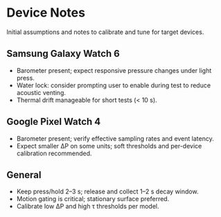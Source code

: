 # Device Notes

Initial assumptions and notes to calibrate and tune for target devices.

## Samsung Galaxy Watch 6
- Barometer present; expect responsive pressure changes under light press.
- Water lock: consider prompting user to enable during test to reduce acoustic venting.
- Thermal drift manageable for short tests (< 10 s).

## Google Pixel Watch 4
- Barometer present; verify effective sampling rates and event latency.
- Expect smaller ΔP on some units; soft thresholds and per-device calibration recommended.

## General
- Keep press/hold 2–3 s; release and collect 1–2 s decay window.
- Motion gating is critical; stationary surface preferred.
- Calibrate low ΔP and high τ thresholds per model.

